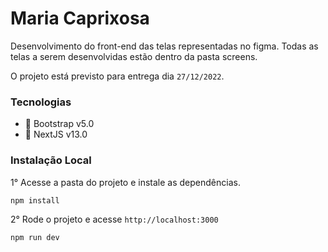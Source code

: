 
# Maria Caprixosa
Desenvolvimento do front-end das telas representadas no figma. 
Todas as telas a serem desenvolvidas estão dentro da pasta screens. 

O projeto está previsto para entrega dia `27/12/2022`.


### Tecnologias 

- :art: Bootstrap v5.0 
- :rocket: NextJS v13.0


### Instalação Local 

1° Acesse a pasta do projeto e instale as dependências.
```
npm install 
```

2° Rode o projeto e acesse `http://localhost:3000`

```
npm run dev 
```
